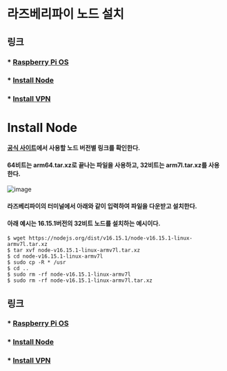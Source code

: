 # 라즈베리파이 노드 설치
## 링크
### * [Raspberry Pi OS](https://github.com/yukwanwoo/Raspberry_PI_Setting)
### * [Install Node](#node)
### * [Install VPN](https://github.com/yukwanwoo/Raspberry_Pi_Install_VPN)

# Install Node <a id="node"></a>


#### [공식 사이트](https://nodejs.org/dist)에서 사용할 노드 버전별 링크를 확인한다.
#### 64비트는 arm64.tar.xz로 끝나는 파일을 사용하고, 32비트는 arm7l.tar.xz를 사용한다.
![image](https://github.com/yukwanwoo/Raspberry_Pi_Install_Node/assets/69711779/1b47b6a7-00db-491a-b3f4-53b6b17ac9c8)


#### 라즈베리파이의 터미널에서 아래와 같이 입력하여 파일을 다운받고 설치한다.
#### 아래 예시는 16.15.1버전의 32비트 노드를 설치하는 예시이다.
````
$ wget https://nodejs.org/dist/v16.15.1/node-v16.15.1-linux-armv7l.tar.xz
$ tar xvf node-v16.15.1-linux-armv7l.tar.xz
$ cd node-v16.15.1-linux-armv7l
$ sudo cp -R * /usr
$ cd ..
$ sudo rm -rf node-v16.15.1-linux-armv7l
$ sudo rm -rf node-v16.15.1-linux-armv7l.tar.xz
````

## 링크
### * [Raspberry Pi OS](https://github.com/yukwanwoo/Raspberry_PI_Setting)
### * [Install Node](#node)
### * [Install VPN](https://github.com/yukwanwoo/Raspberry_Pi_Install_VPN)
